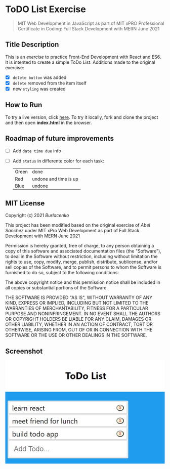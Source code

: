# ToDO List Exercise
>MIT Web Development in JavaScript as part of MIT xPRO Professional Certificate in Coding: Full Stack Development with MERN June 2021

## Title Description
This is an <em>exercise</em> to practice Front-End Development with React and ES6. It is intented to create a simple ToDo List.
Additions made to the original exercise:

- [x] `delete button` was added
- [x] `delete` removed from the item itself
- [x] new `styling` was created
  
## How to Run
To try a live version, click <a href="https://burlacenko.github.io/ToDoListExercise/index.html">here</a>. To try it locally, fork and clone the project and then open <strong>index.html</strong> in the browser.

## Roadmap of future improvements
- [ ] Add `date time due` info</li>
- [ ] Add `status` in differente color for each task:
 
  <table>
  <tr><td>Green</td><td>done</td></tr>
  <tr><td>Red</td><td>undone and time is up</td>
  <tr><td>Blue</td><td>undone</td></tr>
  </table>
  
## MIT License
Copyright (c) 2021 <em>Burlacenko</em>

This project has been modified based on the original exercise of <em>Abel Sanchez</em>
under MIT xPro Web Development as part of Full Stack Development with MERN June 2021

Permission is hereby granted, free of charge, to any person obtaining a copy
of this software and associated documentation files (the "Software"), to deal
in the Software without restriction, including without limitation the rights
to use, copy, modify, merge, publish, distribute, sublicense, and/or sell
copies of the Software, and to permit persons to whom the Software is
furnished to do so, subject to the following conditions:

The above copyright notice and this permission notice shall be included in all
copies or substantial portions of the Software.

THE SOFTWARE IS PROVIDED "AS IS", WITHOUT WARRANTY OF ANY KIND, EXPRESS OR
IMPLIED, INCLUDING BUT NOT LIMITED TO THE WARRANTIES OF MERCHANTABILITY,
FITNESS FOR A PARTICULAR PURPOSE AND NONINFRINGEMENT. IN NO EVENT SHALL THE
AUTHORS OR COPYRIGHT HOLDERS BE LIABLE FOR ANY CLAIM, DAMAGES OR OTHER
LIABILITY, WHETHER IN AN ACTION OF CONTRACT, TORT OR OTHERWISE, ARISING FROM,
OUT OF OR IN CONNECTION WITH THE SOFTWARE OR THE USE OR OTHER DEALINGS IN THE
SOFTWARE.
	
## Screenshot
![Image of ToDoList Exercise](ToDoListExercise2021-10-31-2.jpg)
